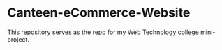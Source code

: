 # Canteen-eCommerce-Website
This repository serves as the repo for my Web Technology college mini-project.
